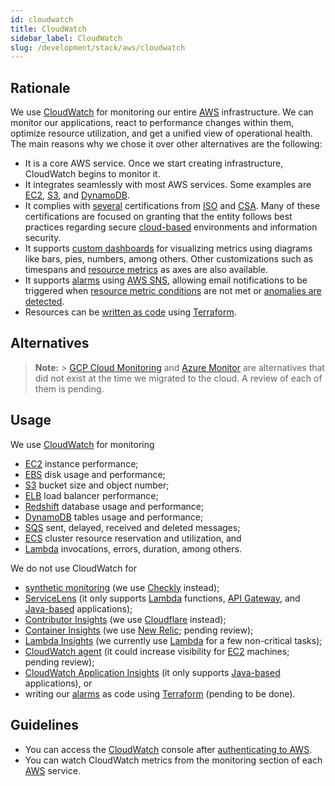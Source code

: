```yaml
---
id: cloudwatch
title: CloudWatch
sidebar_label: CloudWatch
slug: /development/stack/aws/cloudwatch
---
```


## Rationale

We use [CloudWatch][cloudwatch]
for monitoring our entire [AWS][aws] infrastructure.
We can monitor our applications,
react to performance changes within them,
optimize resource utilization,
and get a unified view of operational health.
The main reasons why we chose it
over other alternatives
are the following:

- It is a core AWS service.
  Once we start creating infrastructure,
  CloudWatch begins to monitor it.
- It integrates seamlessly with most AWS services.
  Some examples are [EC2][ec2],
  [S3](/development/stack/aws/s3/),
  and
  [DynamoDB](/development/stack/aws/dynamodb/introduction/).
- It complies with [several](https://aws.amazon.com/compliance/iso-certified/)
  certifications from [ISO](https://en.wikipedia.org/wiki/International_Organization_for_Standardization)
  and [CSA](https://en.wikipedia.org/wiki/Cloud_Security_Alliance).
  Many of these certifications are focused
  on granting that the entity follows best practices
  regarding secure [cloud-based](https://en.wikipedia.org/wiki/Cloud_computing)
  environments
  and information security.
- It supports [custom dashboards](https://docs.aws.amazon.com/AmazonCloudWatch/latest/monitoring/create_dashboard.html)
  for visualizing metrics
  using diagrams like
  bars, pies, numbers, among others.
  Other customizations such as timespans
  and [resource metrics](https://docs.aws.amazon.com/AmazonCloudWatch/latest/monitoring/viewing_metrics_with_cloudwatch.html)
  as axes
  are also available.
- It supports [alarms](https://docs.aws.amazon.com/AmazonCloudWatch/latest/monitoring/AlarmThatSendsEmail.html)
  using [AWS SNS](https://aws.amazon.com/sns/),
  allowing email notifications to be triggered
  when [resource metric conditions](https://docs.aws.amazon.com/AmazonCloudWatch/latest/monitoring/ConsoleAlarms.html)
  are not met or
  [anomalies are detected](https://docs.aws.amazon.com/AmazonCloudWatch/latest/monitoring/Create_Anomaly_Detection_Alarm.html).
- Resources can be [written as code](https://registry.terraform.io/providers/hashicorp/aws/latest/docs)
  using [Terraform](/development/stack/terraform/).

## Alternatives

> **Note:** > [GCP Cloud Monitoring](https://cloud.google.com/monitoring)
> and [Azure Monitor](https://docs.microsoft.com/en-us/azure/azure-monitor/overview)
> are alternatives
> that did not exist at the time we migrated to the cloud.
> A review of each of them is pending.

## Usage

We use [CloudWatch][cloudwatch] for monitoring

- [EC2][ec2]
  instance performance;
- [EBS](/development/stack/aws/ebs/)
  disk usage and performance;
- [S3](/development/stack/aws/s3/)
  bucket size and object number;
- [ELB](/development/stack/aws/elb/)
  load balancer performance;
- [Redshift](/development/stack/aws/redshift/)
  database usage and performance;
- [DynamoDB](/development/stack/aws/dynamodb/introduction/)
  tables usage and performance;
- [SQS](https://aws.amazon.com/sqs/)
  sent, delayed, received and deleted messages;
- [ECS](https://aws.amazon.com/ecs/)
  cluster resource reservation and utilization,
  and
- [Lambda][lambda]
  invocations, errors, duration, among others.

We do not use CloudWatch for

- [synthetic monitoring](https://docs.aws.amazon.com/AmazonCloudWatch/latest/monitoring/CloudWatch_Synthetics_Canaries.html)
  (we use [Checkly](https://www.checklyhq.com/) instead);
- [ServiceLens](https://docs.aws.amazon.com/AmazonCloudWatch/latest/monitoring/ServiceLens.html)
  (it only supports [Lambda][lambda] functions,
  [API Gateway](https://aws.amazon.com/api-gateway/),
  and [Java-based](<https://en.wikipedia.org/wiki/Java_(programming_language)>)
  applications);
- [Contributor Insights](https://docs.aws.amazon.com/AmazonCloudWatch/latest/monitoring/ContributorInsights.html)
  (we use [Cloudflare](/development/stack/cloudflare/) instead);
- [Container Insights](https://docs.aws.amazon.com/AmazonCloudWatch/latest/monitoring/ContainerInsights.html)
  (we use [New Relic](https://newrelic.com/);
  pending review);
- [Lambda Insights](https://docs.aws.amazon.com/AmazonCloudWatch/latest/monitoring/Lambda-Insights.html)
  (we currently use [Lambda][lambda]
  for a few non-critical tasks);
- [CloudWatch agent](https://docs.aws.amazon.com/AmazonCloudWatch/latest/monitoring/Install-CloudWatch-Agent.html)
  (it could increase visibility
  for [EC2][ec2] machines;
  pending review);
- [CloudWatch Application Insights](https://docs.aws.amazon.com/AmazonCloudWatch/latest/monitoring/cloudwatch-application-insights.html)
  (it only supports [Java-based](<https://en.wikipedia.org/wiki/Java_(programming_language)>)
  applications),
  or
- writing our [alarms](https://docs.aws.amazon.com/AmazonCloudWatch/latest/monitoring/AlarmThatSendsEmail.html)
  as code
  using [Terraform](/development/stack/terraform/)
  (pending to be done).

## Guidelines

- You can access the [CloudWatch][cloudwatch] console
  after [authenticating to AWS](/development/stack/aws#guidelines).
- You can watch CloudWatch metrics
  from the monitoring section
  of each [AWS][aws] service.

[aws]: /development/stack/aws/
[cloudwatch]: https://aws.amazon.com/cloudwatch/
[lambda]: /development/stack/aws/lambda/
[ec2]: /development/stack/aws/ec2/
